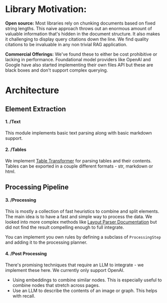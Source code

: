 # Library Motivation:

**Open source:**  Most libraries rely on chunking documents based on fixed string lengths. This naive approach throws out an enormous amount of valuable information that's hidden in the document structure. It also makes it challenging to display query citations down the line.  We find quality citations to be invaluable in any non trivial RAG application.

**Commercial Offerings:** We've found these to either be cost prohibitive or lacking in performance.  Foundational model providers like OpenAI and Google have also started implementing their own files API but these are black boxes and don't support complex querying.



# Architecture

## Element Extraction

#### 1. /Text

This module implements basic text parsing along with basic markdown support.

#### 2. /Tables

We implement <a href="https://huggingface.co/microsoft/table-transformer-detection" class="external-link" target="_blank">Table Transformer</a> for parsing tables and their contents. Tables can be exported in a couple different formats - str, markdown or html. 

## Processing Pipeline

#### 3. /Processing

This is mostly a collection of fast heuristics to combine and split elements. The main idea is to have a fast and simple way to process the data. We looked into more complex methods like [Layout Parser Documentation](https://layout-parser.github.io/) but did not find the result compelling enough to full integrate. 

You can implement you own rules by defining a subclass of `ProcessingStep` and adding it to the processing planner.

#### 4. /Post Processing

There's promising techniques that require an LLM to integrate - we implement these here.  We currently only support OpenAI.

- Using embeddings to combine similar nodes. This is especially useful to combine nodes that stretch across pages.
- Use an LLM to describe the contents of an image or graph. This helps with recall.
